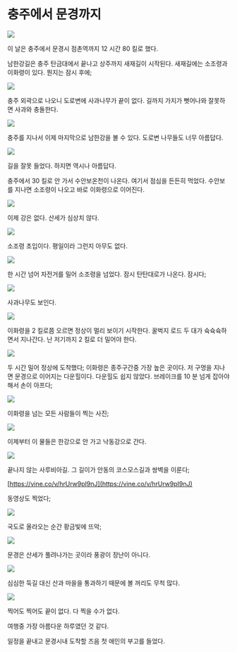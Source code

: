 # 충주에서 문경까지

![](maps/map-04.jpg)

이 날은 충주에서 문경시 점촌역까지 12 시간 80 킬로 했다.

남한강길은 충주 탄금대에서 끝나고 상주까지 새재길이 시작된다.
새재길에는 소조령과 이화령이 있다. 뭔지는 잠시 후에;

![](images/2013-09-25-07-19-24-720.jpg)

충주 외곽으로 나오니 도로변에 사과나무가 끝이 없다.
길까지 가지가 뻣어나와 잘못하면 사과와 충돌한다.

![](images/2013-09-25-08-00-19-720.jpg)

충주를 지나서 이제 마지막으로 남한강을 볼 수 있다.
도로변 나무들도 너무 아름답다.

![](images/2013-09-25-08-12-50-720.jpg)

길을 잘못 들었다. 하지면 역시나 아름답다.

충주에서 30 킬로 안 가서 수안보온천이 나온다.
여기서 점심을 든든히 먹었다.
수안보를 지나면 소조령이 나오고 바로 이화령으로 이어진다.

![](images/2013-09-25-11-34-28-720.jpg)

이제 강은 없다. 산세가 심상치 않다.

![](images/2013-09-25-12-01-09-720.jpg)

소조령 초입이다. 평일이라 그런지 아무도 없다.

![](images/2013-09-25-12-44-01-720.jpg)

한 시간 넘어 자전거를 밀어 소조령을 넘었다.
잠시 탄탄대로가 나온다. 잠시다;

![](images/2013-09-25-12-46-48-720.jpg)

사과나무도 보인다.

![](images/2013-09-25-13-55-40-720.jpg)

이화령을 2 킬로쯤 오르면 정상이 멀리 보이기 시작한다.
꿀벅지 로드 두 대가 슉슉슉하면서 지나간다.
난 저기까지 2 킬로 더 밀어야 한다. 

![](images/2013-09-25-14-24-30-720.jpg)

두 시간 밀어 정상에 도착했다; 이화령은 종주구간중 가장 높은 곳이다.
저 구멍을 지나면 문경으로 이어지는 다운힐이다.
다운힐도 쉽지 않았다. 브레이크를 10 분 넘게 잡아야해서 손이 아프다;

![](images/2013-09-25-14-26-21-720.jpg)

이화령을 넘는 모든 사람들이 찍는 사진;

![](images/2013-09-25-15-23-30-720.jpg)

이제부터 이 물들은 한강으로 안 가고 낙동강으로 간다.

![](images/2013-09-25-15-46-08-720.jpg)

끝나지 않는 사루비아길. 그 길이가 안동의 코스모스길과 쌍벽을 이룬다;

[https://vine.co/v/hrUrw9pI9nJ](https://vine.co/v/hrUrw9pI9nJ)

동영상도 찍었다;

![](images/2013-09-25-16-05-11-720.jpg)

국도로 올라오는 순간 황금빛에 뜨악;

![](images/2013-09-25-16-14-51-720.jpg)

문경은 산세가 풀려나가는 곳이라 풍광이 장난이 아니다.

![](images/2013-09-25-16-42-29-720.jpg)

심심한 둑길 대신 산과 마을을 통과하기 때문에 볼 꺼리도 무척 많다.

![](images/2013-09-25-16-46-37-720.jpg)

찍어도 찍어도 끝이 없다. 다 찍을 수가 없다.

여행중 가장 아름다운 하루였던 것 같다.

일정을 끝내고 문경시내 도착할 즈음 첫 애인의 부고를 들었다.
